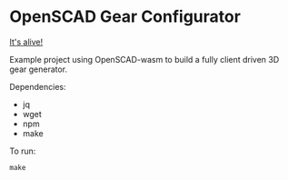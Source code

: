 # OpenSCAD Gear Configurator
[It's alive!](https://farmerdave.github.io/openscad-gear-configurator/)

Example project using OpenSCAD-wasm to build a fully client driven 3D gear generator.

Dependencies:
- jq
- wget
- npm
- make

To run:
```
make
```
